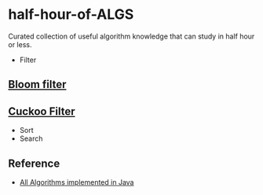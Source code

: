 # half-hour-of-ALGS
Curated collection of useful algorithm knowledge that can study in half hour or less.

* Filter
## [Bloom filter](Filter/Bloom-Filter/bloom-filter.md)
## [Cuckoo Filter](Filter/CuckooFilter.md)

* Sort
* Search


## Reference
* [All Algorithms implemented in Java](https://github.com/TheAlgorithms/Java)


